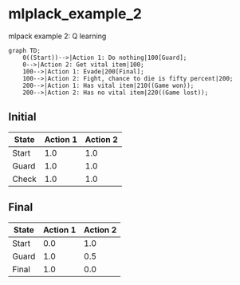 # mlplack_example_2

mlpack example 2: Q learning

```mermaid
graph TD;
    0((Start))-->|Action 1: Do nothing|100[Guard];
    0-->|Action 2: Get vital item|100;
    100-->|Action 1: Evade|200[Final];
    100-->|Action 2: Fight, chance to die is fifty percent|200;
    200-->|Action 1: Has vital item|210((Game won));
    200-->|Action 2: Has no vital item|220((Game lost));
```

## Initial

State|Action 1|Action 2
-----|--------|--------
Start|1.0     |1.0
Guard|1.0     |1.0
Check|1.0     |1.0

## Final

State|Action 1|Action 2
-----|--------|--------
Start|0.0     |1.0
Guard|1.0     |0.5
Final|1.0     |0.0
